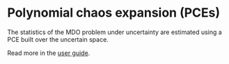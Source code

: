 <!--
 Copyright 2021 IRT Saint Exupéry, https://www.irt-saintexupery.com

 This work is licensed under the Creative Commons Attribution-ShareAlike 4.0
 International License. To view a copy of this license, visit
 http://creativecommons.org/licenses/by-sa/4.0/ or send a letter to Creative
 Commons, PO Box 1866, Mountain View, CA 94042, USA.
-->
# Polynomial chaos expansion (PCEs)

The statistics of the MDO problem under uncertainty are estimated
using a PCE built over the uncertain space.

Read more in the [user guide](../../../user_guide/umdo/pce.md).
